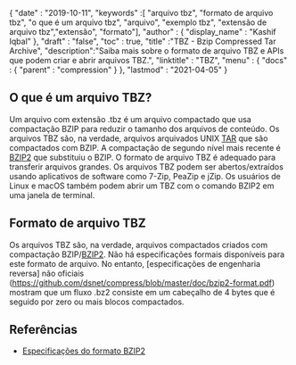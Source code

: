 {
  "date" : "2019-10-11",
  "keywords" :[ "arquivo tbz", "formato de arquivo tbz", "o que é um arquivo tbz", "arquivo", "exemplo tbz", "extensão de arquivo tbz","extensão", "formato"],
  "author" : {
    "display_name" : "Kashif Iqbal"
},
  "draft" : "false",
  "toc" : true,
  "title" :"TBZ - Bzip Compressed Tar Archive",
  "description":"Saiba mais sobre o formato de arquivo TBZ e APIs que podem criar e abrir arquivos TBZ.",
  "linktitle" : "TBZ",
  "menu" : {
    "docs" : {
      "parent" : "compression"
}
},
  "lastmod" : "2021-04-05"
}

## O que é um arquivo TBZ?

Um arquivo com extensão .tbz é um arquivo compactado que usa compactação BZIP para reduzir o tamanho dos arquivos de conteúdo. Os arquivos TBZ são, na verdade, arquivos arquivados UNIX [TAR](/pt/compression/tar/) que são compactados com BZIP. A compactação de segundo nível mais recente é [BZIP2](/pt/compression/bz2/) que substituiu o BZIP. O formato de arquivo TBZ é adequado para transferir arquivos grandes. Os arquivos TBZ podem ser abertos/extraídos usando aplicativos de software como 7-Zip, PeaZip e jZip. Os usuários de Linux e macOS também podem abrir um TBZ com o comando BZIP2 em uma janela de terminal.

## Formato de arquivo TBZ

Os arquivos TBZ são, na verdade, arquivos compactados criados com compactação BZIP/[BZIP2](/pt/compression/bz2/). Não há especificações formais disponíveis para este formato de arquivo. No entanto, [especificações de engenharia reversa] não oficiais (https://github.com/dsnet/compress/blob/master/doc/bzip2-format.pdf) mostram que um fluxo .bz2 consiste em um cabeçalho de 4 bytes que é seguido por zero ou mais blocos compactados.

## Referências ##

* [Especificações do formato BZIP2](https://github.com/dsnet/compress/blob/master/doc/bzip2-format.pdf)

